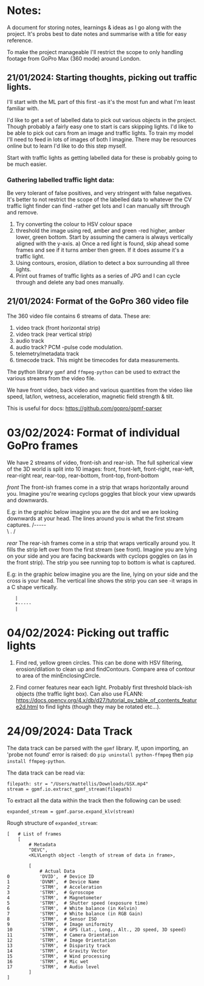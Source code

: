 # Notes:
A document for storing notes, learnings & ideas as I go along with the project. It's probs best to date notes and summarise with a title for easy reference.


To make the project manageable I'll restrict the scope to only handling footage from GoPro Max (360 mode) around London.


## 21/01/2024: Starting thoughts, picking out traffic lights.
I'll start with the ML part of this first -as it's the most fun and what I'm least familiar with.

I'd like to get a set of labelled data to pick out various objects in the project. Though probably a fairly easy one to start is cars skipping lights. I'd like to be able to pick out cars from an image and traffic lights. To train my model I'll need to feed in lots of images of both I imagine. There may be resources online but to learn I'd like to do this step myself.

Start with traffic lights as getting labelled data for these is probably going to be much easier.

### Gathering labelled traffic light data:
Be very tolerant of false positives, and very stringent with false negatives. It's better to not restrict the scope of the labelled data to whatever the CV traffic light finder can find -rather get lots and I can manually sift through and remove.

  1) Try converting the colour to HSV colour space
  2) threshold the image using red, amber and green -red higher, amber lower, green bottom. Start by assuming the camera is always vertically aligned with the y-axis.
    a) Once a red light is found, skip ahead some frames and see if it turns amber then green. If it does assume it's a traffic light.
  3) Using contours, erosion, dilation to detect a box surrounding all three lights.
  4) Print out frames of traffic lights as a series of JPG and I can cycle through and delete any bad ones manually.


## 21/01/2024: Format of the GoPro 360 video file
The 360 video file contains 6 streams of data. These are:
   1) video track (front horizontal strip)
   2) video track (rear vertical strip)
   3) audio track
   4) audio track? PCM -pulse code modulation.
   5) telemetry/metadata track
   6) timecode track. This might be timecodes for data measurements.

The python library `gpmf` and `ffmpeg-python` can be used to extract the various streams from the video file.

We have front video, back video and various quantities from the video like speed, lat/lon, wetness, acceleration, magnetic field strength & tilt.

This is useful for docs: https://github.com/gopro/gpmf-parser


# 03/02/2024: Format of individual GoPro frames
We have 2 streams of video, front-ish and rear-ish. The full spherical view of the 3D world is split into 10 images:
front, front-left, front-right, rear-left, rear-right
rear, rear-top, rear-bottom, front-top, front-bottom


*front*
The front-ish frames come in a strip that wraps horizontally around you.
Imagine you're wearing cyclops goggles that block your view upwards and downwards.

E.g: in the graphic below imagine you are the dot and we are looking downwards at your head.
     The lines around you is what the first stream captures.
                /-----\
                \  .  /

*rear*
The rear-ish frames come in a strip that wraps vertically around you. It fills the strip left over from the first stream (see front).
Imagine you are lying on your side and you are facing backwards with cyclops goggles on (as in the front strip). The strip you see
running top to bottom is what is captured.

E.g: in the graphic below imagine you are the line, lying on your side and the cross is your head.
     The vertical line shows the strip you can see -it wraps in a C shape vertically.

       |
       +-----
       |

# 04/02/2024: Picking out traffic lights
1) Find red, yellow green circles. This can be done with HSV filtering, erosion/dilation to clean up and findContours. Compare area of contour to area of the minEnclosingCircle.

2) Find corner features near each light. Probably first threshold black-ish objects (the traffic light box). Can also use FLANN: https://docs.opencv.org/4.x/db/d27/tutorial_py_table_of_contents_feature2d.html to find lights (though they may be rotated etc...).


# 24/09/2024: Data Track
The data track can be parsed with the `gpmf` library. If, upon importing, an 'probe not found' error is raised: do `pip uninstall python-ffmpeg` then `pip install ffmpeg-python`.

The data track can be read via:

```
filepath: str = "/Users/mattellis/Downloads/GSX.mp4"
stream = gpmf.io.extract_gpmf_stream(filepath)
```

To extract all the data within the track then the following can be used:
```
expanded_stream = gpmf.parse.expand_klv(stream)
```

Rough structure of `expanded_stream`:
```
[   # List of frames
    [
        # Metadata
        "DEVC",
        <KLVLength object -length of stream of data in frame>,

        [
            # Actual Data
0           'DVID',  # Device ID
1           'DVNM',  # Device Name
2           'STRM',  # Acceleration
3           'STRM',  # Gyroscope
4           'STRM',  # Magnetometer
5           'STRM',  # Shutter speed (exposure time)
6           'STRM',  # White balance (in Kelvin)
7           'STRM',  # White balance (in RGB Gain)
8           'STRM',  # Sensor ISO
9           'STRM',  # Image uniformity
10          'STRM',  # GPS (Lat., Long., Alt., 2D speed, 3D speed)
11          'STRM',  # Camera Orientation
12          'STRM',  # Image Orientation
13          'STRM',  # Disparity track
14          'STRM',  # Gravity Vector
15          'STRM',  # Wind processing
16          'STRM',  # Mic wet
17          'STRM',  # Audio level
        ]
]


